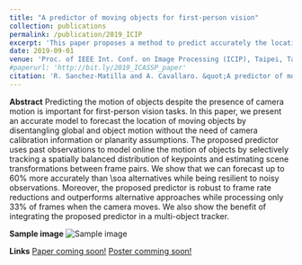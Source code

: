 ```yaml
---
title: "A predictor of moving objects for first-person vision"
collection: publications
permalink: /publication/2019_ICIP
excerpt: 'This paper proposes a method to predict accurately the location of objects of interest from a moving camera. The method allows to forecast 60% more accurately than previously existing predictors. The method is robust to frame rate deductions of up to 66\% while maintaining similar accuracy than existing methods.'
date: 2019-09-01
venue: 'Proc. of IEEE Int. Conf. on Image Processing (ICIP), Taipei, Taiwan, September 22-25, 2019'
#paperurl: 'http://bit.ly/2019_ICASSP_paper'
citation: 'R. Sanchez-Matilla and A. Cavallaro. &quot;A predictor of moving objects for first-person vision.&quot; <i>Proc. of IEEE Int. Conf. on Image Processing (ICIP)</i>.'
---
```

**Abstract**
Predicting the motion of objects despite the presence of camera motion is important for first-person vision tasks. In this paper, we present an accurate model to forecast the location of moving objects by disentangling global and object motion without the need of camera calibration information or planarity assumptions. The proposed predictor uses past observations to model online the motion of objects by selectively tracking a spatially balanced distribution of keypoints and estimating scene transformations between frame pairs. 
We show that we can forecast up to 60\% more accurately than \soa alternatives while being resilient to noisy observations. Moreover, the proposed predictor is robust to frame rate reductions and outperforms alternative approaches while processing only 33\% of frames when the camera moves. We also show the benefit of integrating the proposed predictor in a multi-object tracker.

**Sample image**
![Sample image](https://risama.github.io/files/2019_ICIP/sample1.png)

**Links**
[Paper coming soon!]()
[Poster comming soon!]()
